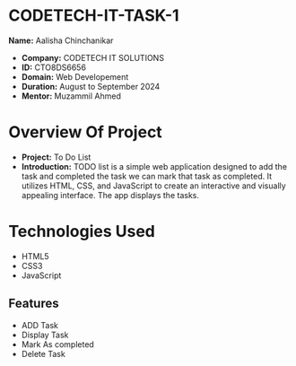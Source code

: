 # CODETECH-IT-TASK-1
**Name:** Aalisha Chinchanikar
- **Company:** CODETECH IT SOLUTIONS
- **ID:** CTO8DS6656
- **Domain:** Web Developement
- **Duration:** August to September 2024
- **Mentor:** Muzammil Ahmed

# Overview Of Project
- **Project:** To Do List
- **Introduction:**
TODO list is a simple web application designed to add the task and completed the task we can mark that task as completed. It utilizes HTML, CSS, and JavaScript to create an interactive and visually appealing interface. The app displays the tasks.
# Technologies Used
- HTML5
- CSS3
- JavaScript
 
## Features
- ADD Task
- Display Task
- Mark As completed
- Delete Task

 
